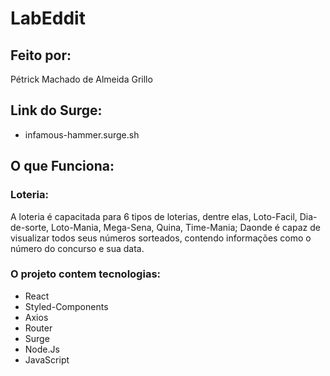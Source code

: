 # LabEddit

## Feito por:
Pétrick Machado de Almeida Grillo

## Link do Surge:
- infamous-hammer.surge.sh

## O que Funciona:
### Loteria:
A loteria é capacitada para 6 tipos de loterias, dentre elas, Loto-Facil, Dia-de-sorte, Loto-Mania, Mega-Sena, Quina, Time-Mania; Daonde é capaz de visualizar todos seus números sorteados, contendo informações como o número do concurso e sua data.

### O projeto contem tecnologias:
- React
- Styled-Components
- Axios
- Router
- Surge
- Node.Js
- JavaScript
